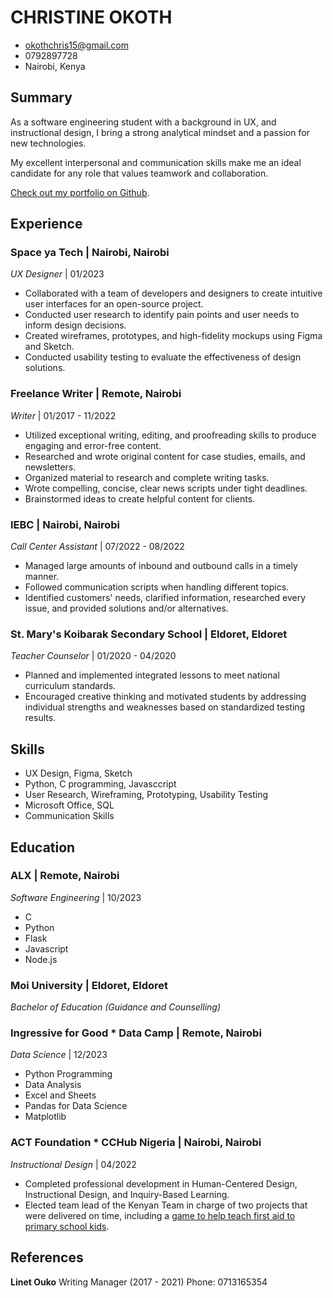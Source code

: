 # CHRISTINE OKOTH

- okothchris15@gmail.com
- 0792897728
- Nairobi, Kenya

## Summary

As a software engineering student with a background in UX, and instructional design, I bring a strong analytical mindset and a passion for new technologies. 

My excellent interpersonal and communication skills make me an ideal candidate for any role that values teamwork and collaboration. 

[Check out my portfolio on Github](https://github.com/chriss1525).

## Experience

### **Space ya Tech | Nairobi, Nairobi**
*UX Designer* | 01/2023

- Collaborated with a team of developers and designers to create intuitive user interfaces for an open-source project.
- Conducted user research to identify pain points and user needs to inform design decisions.
- Created wireframes, prototypes, and high-fidelity mockups using Figma and Sketch.
- Conducted usability testing to evaluate the effectiveness of design solutions.

### **Freelance Writer | Remote, Nairobi**
*Writer* | 01/2017 - 11/2022

- Utilized exceptional writing, editing, and proofreading skills to produce engaging and error-free content.
- Researched and wrote original content for case studies, emails, and newsletters.
- Organized material to research and complete writing tasks.
- Wrote compelling, concise, clear news scripts under tight deadlines.
- Brainstormed ideas to create helpful content for clients.

### **IEBC | Nairobi, Nairobi**
*Call Center Assistant* | 07/2022 - 08/2022

- Managed large amounts of inbound and outbound calls in a timely manner.
- Followed communication scripts when handling different topics.
- Identified customers' needs, clarified information, researched every issue, and provided solutions and/or alternatives.

### **St. Mary's Koibarak Secondary School | Eldoret, Eldoret**
*Teacher Counselor* | 01/2020 - 04/2020

- Planned and implemented integrated lessons to meet national curriculum standards.
- Encouraged creative thinking and motivated students by addressing individual strengths and weaknesses based on standardized testing results.

## Skills

- UX Design, Figma, Sketch
- Python, C programming, Javasccript
- User Research, Wireframing, Prototyping, Usability Testing
- Microsoft Office, SQL
- Communication Skills

## Education

### **ALX | Remote, Nairobi**
*Software Engineering* | 10/2023

- C
- Python
- Flask
- Javascript
- Node.js

### **Moi University | Eldoret, Eldoret**
*Bachelor of Education (Guidance and Counselling)*

### **Ingressive for Good * Data Camp | Remote, Nairobi**
*Data Science* | 12/2023

- Python Programming
- Data Analysis
- Excel and Sheets
- Pandas for Data Science
- Matplotlib

### **ACT Foundation * CCHub Nigeria | Nairobi, Nairobi**
*Instructional Design* | 04/2022

- Completed professional development in Human-Centered Design, Instructional Design, and Inquiry-Based Learning.
- Elected team lead of the Kenyan Team in charge of two projects that were delivered on time, including a [game to help teach first aid to primary school kids](https://www.figma.com/proto/pH91y198MjRZCMnZW690hq/First-Aid-Simulation?node-id=159-1657&scaling=contain&page-id=152%3A2&starting-point-node-id=159%3A1657).

## References

**Linet Ouko**
Writing Manager (2017 - 2021)
Phone: 0713165354


